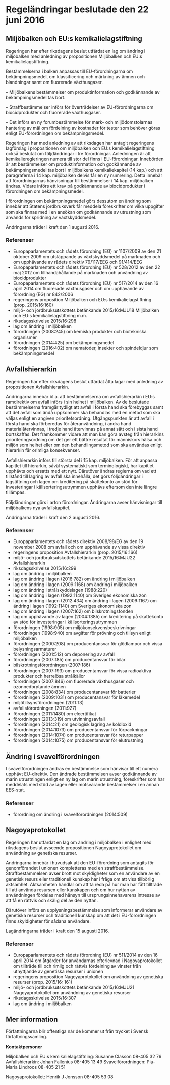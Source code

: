 # Regeländringar beslutade den 22 juni 2016

## Miljöbalken och EU:s kemikalielagstiftning

Regeringen har efter riksdagens beslut utfärdat en lag om ändring i miljöbalken med anledning av propositionen Miljöbalken och EU:s kemikalielagstiftning.

Bestämmelserna i balken anpassas till EU\-förordningarna om bekämpningsmedel, om klassificering och märkning av ämnen och blandningar samt om fluorerade växthusgaser.

– Miljöbalkens bestämmelser om produktinformation och godkännande av bekämpningsmedel tas bort.

– Straffbestämmelser införs för överträdelser av EU\-förordningarna om biocidprodukter och fluorerade växthusgaser.

– Det införs en ny forumbestämmelse för mark\- och miljödomstolarnas hantering av mål om fördelning av kostnader för tester som behöver göras enligt EU\-förordningen om bekämpningsmedel.

Regeringen har med anledning av att riksdagen har antagit regeringens lagförslag i propositionen om miljöbalken och EU:s kemikalielagstiftning också beslutat om följdändringar i tre förordningar. Anledningen är att kemikalieregleringen numera till stor del finns i EU\-förordningar. Innebörden är att bestämmelser om produktinformation och godkännande av bekämpningsmedel tas bort i miljöbalkens kemikaliekapitel (14 kap.) och att paragraferna i 14 kap. miljöbalken delvis får en ny numrering. Detta innebär att förordningarnas hänvisningar till bestämmelser i 14 kap. miljöbalken ändras. Vidare införs ett krav på godkännande av biocidprodukter i förordningen om bekämpningsmedel.

I förordningen om bekämpningsmedel görs dessutom en ändring som innebär att Statens jordbruksverk får meddela föreskrifter om vilka uppgifter som ska finnas med i en ansökan om godkännande av utrustning som används för spridning av växtskyddsmedel.

Ändringarna träder i kraft den 1 augusti 2016\.

### Referenser

* Europaparlamentets och rådets förordning (EG) nr 1107/2009 av den 21 oktober 2009 om utsläppande av växtskyddsmedel på marknaden och om upphävande av rådets direktiv 79/117/EEG och 91/414/EEG
* Europaparlamentets och rådets förordning (EU) nr 528/2012 av den 22 maj 2012 om tillhandahållande på marknaden och användning av biocidprodukter
* Europaparlamentets och rådets förordning (EU) nr 517/2014 av den 16 april 2014 om fluorerade växthusgaser och om upphävande av förordning (EG) nr 842/2006
* regeringens proposition Miljöbalken och EU:s kemikalielagstiftning (prop. 2015/16:160\)
* miljö\- och jordbruksutskottets betänkande 2015/16:MJU18 Miljöbalken och EU:s kemikalielagstiftning m.m.
* riksdagsskrivelse 2015/16:298
* lag om ändring i miljöbalken
* förordningen (2008:245\) om kemiska produkter och biotekniska organismer
* förordningen (2014:425\) om bekämpningsmedel
* förordningen (2016:402\) om nematoder, insekter och spindeldjur som bekämpningsmedel

## Avfallshierarkin

Regeringen har efter riksdagens beslut utfärdat åtta lagar med anledning av propositionen Avfallshierarkin.

Ändringarna innebär bl.a. att bestämmelserna om avfallshierarkin i EU:s ramdirektiv om avfall införs i sin helhet i miljöbalken. Av de beslutade bestämmelserna framgår tydligt att avfall i första hand ska förebyggas samt att det avfall som ändå uppkommer ska behandlas med en metod som ska väljas enligt en angiven prioritetsordning. Utgångspunkten är att avfall i första hand ska förberedas för återanvändning, i andra hand materialåtervinnas, i tredje hand återvinnas på annat sätt och i sista hand bortskaffas. Det framkommer vidare att man kan göra avsteg från hierarkins prioriteringsordning om det ger ett bättre resultat för människors hälsa och miljön som helhet eller om den behandlingsmetod som ska användas enligt hierarkin får orimliga konsekvenser.

Avfallshierarkin införs till största del i 15 kap. miljöbalken. För att anpassa kapitlet till hierarkin, såväl systematiskt som terminologiskt, har kapitlet upphävts och ersatts med ett nytt. Därutöver ändras reglerna om vad ett tillstånd till lagring av avfall ska innehålla, det görs följdändringar i lagstiftning och lagen om kreditering på skattekonto av stöd för investeringar i källsorteringsutrymmen upphävs eftersom den inte längre tillämpas.

Följdändringar görs i arton förordningar. Ändringarna avser hänvisningar till miljöbalkens nya avfallskapitel.

Ändringarna träder i kraft den 2 augusti 2016\.

### Referenser

* Europaparlamentets och rådets direktiv 2008/98/EG av den 19 november 2008 om avfall och om upphävande av vissa direktiv
* regeringens proposition Avfallshierarkin (prop. 2015/16:166\)
* miljö\- och jordbruksutskottets betänkande 2015/16:MJU22 Avfallshierarkin
* riksdagsskrivelse 2015/16:299
* lag om ändring i miljöbalken
* lag om ändring i lagen (2016:782\) om ändring i miljöbalken
* lag om ändring i lagen (2009:1168\) om ändring i miljöbalken
* lag om ändring i strålskyddslagen (1988:220\)
* lag om ändring i lagen (1992:1140\) om Sveriges ekonomiska zon
* lag om ändring i lagen (2012:434\) om ändring i lagen (2009:1167\) om ändring i lagen (1992:1140\) om Sveriges ekonomiska zon
* lag om ändring i lagen (2007:162\) om bilskrotningsfonden
* lag om upphävande av lagen (2004:1385\) om kreditering på skattekonto av stöd för investeringar i källsorteringsutrymmen
* förordningen (1998:905\) om miljökonsekvensbeskrivningar
* förordningen (1998:940\) om avgifter för prövning och tillsyn enligt miljöbalken
* förordningen (2000:208\) om producentansvar för glödlampor och vissa belysningsarmaturer
* förordningen (2001:512\) om deponering av avfall
* förordningen (2007:185\) om producentansvar för bilar
* bilskrotningsförordningen (2007:186\)
* förordningen (2007:193\) om producentansvar för vissa radioaktiva produkter och herrelösa strålkällor
* förordningen (2007:846\) om fluorerade växthusgaser och ozonnedbrytande ämnen
* förordningen (2008:834\) om producentansvar för batterier
* förordningen (2009:1031\) om producentansvar för läkemedel
* miljötillsynsförordningen (2011:13\)
* avfallsförordningen (2011:927\)
* förordningen (2011:1480\) om elcertifikat
* förordningen (2013:319\) om utvinningsavfall
* förordningen (2014:21\) om geologisk lagring av koldioxid
* förordningen (2014:1073\) om producentansvar för förpackningar
* förordningen (2014:1074\) om producentansvar för returpapper
* förordningen (2014:1075\) om producentansvar för elutrustning

## Ändring i svavelförordningen

I svavelförordningen ändras en bestämmelse som hänvisar till ett numera upphävt EU\-direktiv. Den ändrade bestämmelsen avser godkännande av marin utrustningen enligt en ny lag om marin utrustning, föreskrifter som har meddelats med stöd av lagen eller motsvarande bestämmelser i en annan EES\-stat.

### Referenser

* förordning om ändring i svavelförordningen (2014:509\)

## Nagoyaprotokollet

Regeringen har utfärdat en lag om ändring i miljöbalken i enlighet med riksdagens beslut avseende propositionen Nagoyaprotokollet om användning av genetiska resurser.

Ändringarna innebär i huvudsak att den EU\-förordning som antagits för genomförandet i unionen kompletteras med en straffbestämmelse. Straffbestämmelsen avser brott mot skyldigheter som en användare av en genetisk resurs eller traditionell kunskap har i fråga om att visa tillbörlig aktsamhet. Aktsamheten handlar om att ta reda på hur man har fått tillträde till att använda resursen eller kunskapen och om hur nyttan av användningen fördelas med hänsyn till ursprungsinnehavarens intresse av att få en rättvis och skälig del av den nyttan.

Därutöver införs en upplysningsbestämmelse som informerar användare av genetiska resurser och traditionell kunskap om att det i EU\-förordningen finns skyldigheter för sådana användare.

Lagändringarna träder i kraft den 15 augusti 2016\.

### Referenser

* Europaparlamentets och rådets förordning (EU) nr 511/2014 av den 16 april 2014 om åtgärder för användarnas efterlevnad i Nagoyaprotokollet om tillträde till och rimlig och rättvis fördelning av vinster från utnyttjande av genetiska resurser i unionen
* regeringens proposition Nagoyaprotokollet om användning av genetiska resurser (prop. 2015/16: 161\)
* miljö\- och jordbruksutskottets betänkande 2015/16:MJU21 Nagoyaprotokollet om användning av genetiska resurser
* riksdagsskrivelse 2015/16:307
* lag om ändring i miljöbalken

## Mer information

Författningarna blir offentliga när de kommer ut från trycket i Svensk författningssamling.

**Kontaktpersoner**

Miljöbalken och EU:s kemikalielagstiftning: Susanne Classon 08\-405 32 76
Avfallshierarkin: Johan Fallenius 08\-405 13 49
Svavelförordningen: Pia\-Maria Lindroos 08\-405 21 51

Nagoyaprotokollet: Henrik J Jonsson 08\-405 53 08
